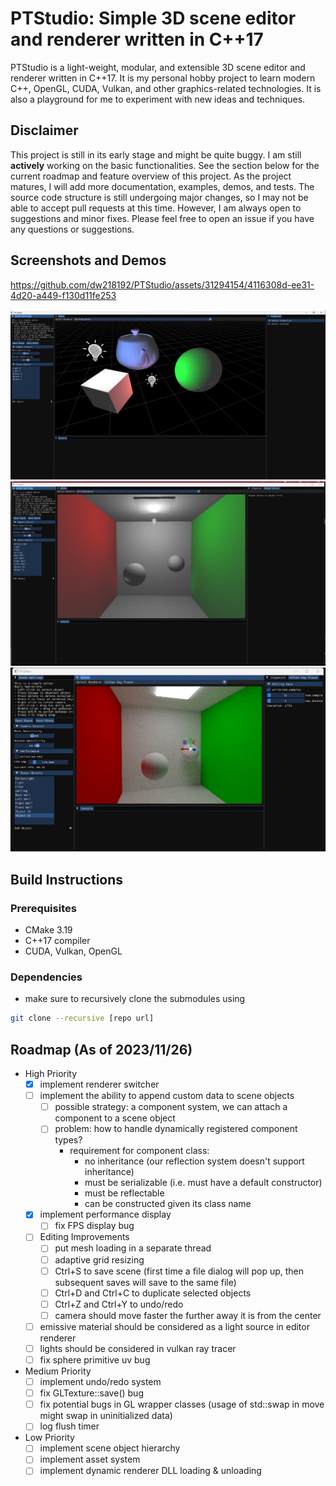 # PTStudio: Simple 3D scene editor and renderer written in C++17
PTStudio is a light-weight, modular, and extensible 3D scene editor and renderer written in C++17. It is my personal hobby project to learn modern C++, OpenGL, CUDA, Vulkan, and other graphics-related technologies. It is also a playground for me to experiment with new ideas and techniques.

## Disclaimer
This project is still in its early stage and might be quite buggy. I am still **actively** working on the basic functionalities. See the section below for the current roadmap and feature overview of this project. As the project matures, I will add more documentation, examples, demos, and tests. The source code structure is still undergoing major changes, so I may not be able to accept pull requests at this time. However, I am always open to suggestions and minor fixes. Please feel free to open an issue if you have any questions or suggestions.

## Screenshots and Demos
https://github.com/dw218192/PTStudio/assets/31294154/4116308d-ee31-4d20-a449-f130d11fe253

![Screenshot](docs/readme_assets/scene_editing.png)
![Screenshot](docs/readme_assets/cornell_editing.png)
![Screenshot](docs/readme_assets/cornell.png)


## Build Instructions

### Prerequisites
- CMake 3.19
- C++17 compiler
- CUDA, Vulkan, OpenGL

### Dependencies
- make sure to recursively clone the submodules using
```bash
git clone --recursive [repo url]
```

## Roadmap (As of 2023/11/26)
- High Priority
    - [x] implement renderer switcher
    - [ ] implement the ability to append custom data to scene objects
        - [ ] possible strategy: a component system, we can attach a component to a scene object
        - [ ] problem: how to handle dynamically registered component types? 
            - requirement for component class:
                - no inheritance (our reflection system doesn't support inheritance)
                - must be serializable (i.e. must have a default constructor)
                - must be reflectable
                - can be constructed given its class name
    - [x] implement performance display
        - [ ] fix FPS display bug
    - [ ] Editing Improvements
        - [ ] put mesh loading in a separate thread
        - [ ] adaptive grid resizing
        - [ ] Ctrl+S to save scene (first time a file dialog will pop up, then subsequent saves will save to the same file)
        - [ ] Ctrl+D and Ctrl+C to duplicate selected objects
        - [ ] Ctrl+Z and Ctrl+Y to undo/redo
        - [ ] camera should move faster the further away it is from the center
    - [ ] emissive material should be considered as a light source in editor renderer
    - [ ] lights should be considered in vulkan ray tracer
    - [ ] fix sphere primitive uv bug
- Medium Priority
    - [ ] implement undo/redo system
    - [ ] fix GLTexture::save() bug
    - [ ] fix potential bugs in GL wrapper classes (usage of std::swap in move might swap in uninitialized data)
    - [ ] log flush timer
- Low Priority
    - [ ] implement scene object hierarchy
    - [ ] implement asset system
    - [ ] implement dynamic renderer DLL loading & unloading
